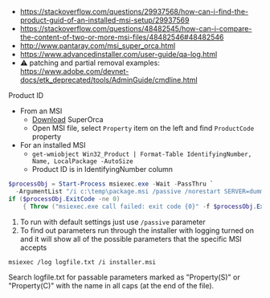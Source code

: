 * https://stackoverflow.com/questions/29937568/how-can-i-find-the-product-guid-of-an-installed-msi-setup/29937569
* https://stackoverflow.com/questions/48482545/how-can-i-compare-the-content-of-two-or-more-msi-files/48482546#48482546
* http://www.pantaray.com/msi_super_orca.html
* https://www.advancedinstaller.com/user-guide/qa-log.html
* :warning: patching and partial removal examples: https://www.adobe.com/devnet-docs/etk_deprecated/tools/AdminGuide/cmdline.html

Product ID
* From an MSI
    * [Download](http://www.pantaray.com/msi_super_orca.html) SuperOrca
    * Open MSI file, select `Property` item on the left and find `ProductCode` property
* For an installed MSI
    * `get-wmiobject Win32_Product | Format-Table IdentifyingNumber, Name, LocalPackage -AutoSize`
    * Product ID is in IdentifyingNumber column
    
```powershell
$processObj = Start-Process msiexec.exe -Wait -PassThru `
  -ArgumentList "/i c:\temp\package.msi /passive /norestart SERVER=dummy SERVERACTIVE=dummy"
if ($processObj.ExitCode -ne 0)
    { Throw ("msiexec.exe call failed: exit code {0}" -f $processObj.ExitCode) }
```

1. To run with default settings just use `/passive` parameter
2. To find out parameters run through the installer with logging turned on and it will show all of the possible parameters that the specific MSI accepts
```batch
msiexec /log logfile.txt /i installer.msi
```
Search logfile.txt for passable parameters marked as "Property(S)" or "Property(C)" with the name in all caps (at the end of the file).
